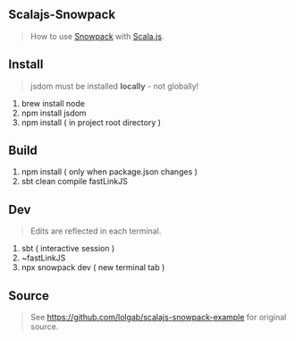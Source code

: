 Scalajs-Snowpack
----------------
>How to use [Snowpack](https://snowpack.dev) with [Scala.js](https://scala-js.org).

Install
-------
>jsdom must be installed **locally** - not globally!
1. brew install node
2. npm install jsdom
3. npm install ( in project root directory )

Build
-----
1. npm install ( only when package.json changes )
2. sbt clean compile fastLinkJS

Dev
---
>Edits are reflected in each terminal.
1. sbt ( interactive session )
2. ~fastLinkJS
3. npx snowpack dev ( new terminal tab )

Source
------
>See https://github.com/lolgab/scalajs-snowpack-example for original source.